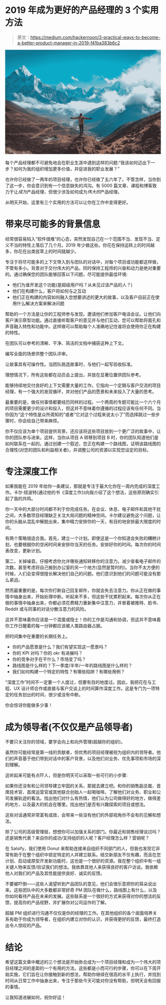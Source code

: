 # 2019 年成为更好的产品经理的 3 个实用方法

> 原文：<https://medium.com/hackernoon/3-practical-ways-to-become-a-better-product-manager-in-2019-f41ba383b6c2>

![](img/9726bb3a154a2f96dd716fc2ec66d0a1.png)

每个产品经理都不可避免地会在职业生涯中遇到这样的问题:“我该如何迈出下一步？如何为我的组织增加更多价值，并促进我的职业发展？”

也许你已经做了一两年的项目经理，也许你已经做了五六年了。不管怎样，当你到了这一步，你会意识到有一个信息缺失的鸿沟。有 5000 篇文章、课程和博客致力于让*成为*产品经理，但很少涉及如何成为*伟大的*产品经理。

从明天开始，这里有三个实用的方法可以让你在工作中变得更好。

# **带来尽可能多的背景信息**

经常很容易陷入“软件很难”的心态，突然发现自己在一个范围不当、发现不当、定义不当的特性上落后了几个月。2019 年少做这些。你花在保持运转上的时间越多，你花在出类拔萃上的时间就越少。

专注于将尽可能多的上下文带入到与团队的对话中，对每个项目或功能都这样做，不管有多小。背景对于交付伟大的产品，同时保持工程师的兴奋和动力是绝对重要的。通过确保您的团队能够回答以下问题，尽可能提供最佳环境:

*   他们为谁开发这个功能(是超级用户吗？从未见过该产品的人？)
*   他们在构建什么，客户将如何与之互动
*   他们正在构建的内容如何融入您想要讲述的更大的故事，以及客户目前正在使用什么解决方案来解决问题

帮助的一个方法是让你的工程师参与发现。邀请他们参加客户电话会议。让他们向客户演示原型功能。通过直接听取客户的意见并与他们互动，您可以帮助将面孔和声音融入特性和功能中。这样做可以帮助每个人准确地记住谁将会使用你正在构建的特性。

在团队可以参考的清晰、干净、简洁的文档中捕获这种上下文。

编写全面的场景供整个团队评审。

让故事具有可操作性。当团队挑选故事时，与他们一起写验收标准。

理想情况下，所有这些都在动员会上提出，并放在显著位置供团队参考。

能够持续地交付良好的上下文需要大量的工作。它指向一个定期与客户交流的项目经理，有一个强大的发现循环，并对他们产品的愿景和未来投入了大量的思考。

最重要的是，做任何事情都要经历同样的过程。一个两周的专题可能比一个六个月的项目需要更少的设计和投入，但这并不意味着你遵循的过程应该有任何不同。当你因为“这个特性是众所周知的”或者“它对这个过程来说太小了”而选择跳过一些步骤时，你会给自己带来麻烦。

你不仅应该为单个项目提供背景，还应该将这些项目放到一个更广泛的故事中，让你的团队参与进来。这样，当你从项目 A 转移到项目 B 时，你的团队知道他们是如何联系在一起的。通过创建一个叙述，您正在构建一个路线图，证明该路线图的合理性(对您的团队和利益相关者)，并调整公司的资源以实现您设定的目标。

# **专注深度工作**

如果我能在 2019 年给你一条建议，那就是专注于最大化你在一周内完成的深度工作。卡尔·纽波特(通过他的书《深度工作》)向我介绍了这个想法，这些原则确实引起了我的共鸣。

你一天中的大部分时间都不利于你完成任务。在会议、休息、电子邮件和其他干扰之间，大多数项目经理缺乏关注大局问题的精神空间。卡尔建议避免这个问题，让你的头脑从混乱中解脱出来，集中精力安排你的一天，有目的地安排最大限度的时间。

有两个策略很适合我。首先，建立一个计划。即使这是一个你知道会失败的糟糕计划，也要根据你的空闲时间来安排你当天的任务。安排好你的时间。每次你的时间表改变，更新计划。

第二，关掉噪音。仔细考虑你允许哪些通知转移你的注意力。减少查看电子邮件的次数。甚至考虑将自己搬到办公室的另一个地方(显然是暂时的)。当你不太方便的时候，人们会变得很擅长解决他们自己的问题。他们意识到他们的问题可能没有那么紧迫。

然而最重要的是，每次你打断自己回复邮件，你就会失去注意力。你从正在做的事情中抽身出来，开始处理中断。听起来不多，但这些干扰累积起来。每次你从正在做的事情中抽身出来，你都必须花费精力重新集中注意力，并冒着被推特、脸书、Reddit 或与同事的对话分散注意力的风险。

这并不意味着你应该是一个混蛋或隐士！你的工作是沟通和协调，但这并不意味着你工作日醒着的每一分钟都应该被人类路由器占据。

把时间集中在重要的长期任务上。

*   你的产品愿景是什么？我们有望实现这一愿景吗？
*   你的 KPI 对吗？你的 okr 有进展吗？
*   你的竞争对手在干什么？市场变了吗？
*   路线图是什么样的？下一季度/半年/一年的路线图是什么样的？
*   我们如何构建一个特定的特性？有哪些陷阱？有哪些用例？

“深度工作”时间不一定要一个人度过，但要有目的地度过。因此，我把花在与工程、UX 设计师合作或直接与客户交谈上的时间算作深度工作。这是专门为一项特定的任务划出的时间，很少或没有中断。

你会惊讶你能做多少事！

# **成为领导者(不仅仅是产品领导者)**

不要只关注你的领域，要学会向上和向外管理(超越你的组织)。

虽然你可能经常是第一线的贡献者，但优秀的项目经理被视为组织内的领导者。他们的声音基于他们带到对话中的客户背景，以及他们对业务、优先事项和市场的深刻理解。

这听起来可能有点吓人，但是你明天可以采取一些可行的小步骤:

如果你还没有和公司领导建立牢固的关系，那就去建立吧。和你的销售副总裁、首席技术官、首席运营官或其他联合创始人一起喝咖啡。了解他们对业务、职业和公司发展轨迹的看法。找出他们对什么有热情，他们认为公司做得好的地方，做得差的地方，以及最大的机会在哪里。找出他们是否有兴趣探索的项目或想法。

这些对话通常非常富有成效，会带来一些没有他们的外部视角你不会有的见解和想法。

除了公司的高级管理层，想想你可以加强关系的部门。你最近和销售经理谈过吗？还是销售代表？来自你的成功/支持组织的人呢？客户经理怎么样？营销呢？

在 Salsify，我们使用 Donut 来帮助连接来自组织不同部门的人，但我也发现它非常有助于在整个组织中锁定特定的人并建立联系。结交新朋友不仅有趣，而且在您计划、启动或原型开发新功能时，这也是一个很好的资源。我在整个组织中有一组关键人物来反馈/验证我们的想法。我依靠其他人来获得良好的客户访谈。我依赖他人对我们的产品及其性能提供良好、诚实的反馈。

不要被吓倒——这些人渴望听到产品团队的意见，他们会很乐意把你的耳朵说出来。这些团队中的大多数都非常好奇 PM 团队在做什么，路线图上有什么，以及你如何看待产品在未来的发展。这些联系是一个很好的方式来获得对你的想法的反馈，提高你的产品视野，并扩展你对公司运作的了解。

超越 PM 组织进行沟通不仅仅是你的经理的工作。在其他组织的各个层面培养关系有助于你成为领导者，在组织内建立对你的认识，并获得更好的反馈，最终打造出令人惊叹的产品。

# **结论**

希望这篇文章中概述的三个想法是开始弥合成为一个项目经理和成为一个伟大的项目经理之间的差距的一个有用的方法。这些都是小而可行的步骤，你可以在下周开始实施，它们旨在让你接触到新的想法，帮助你继续在很高的水平上执行，并找到时间从日常工作中抽身出来，专注于那些今天可能对你没有帮助，但明天会有回报的事情。

让我知道进展如何，祝你好运！